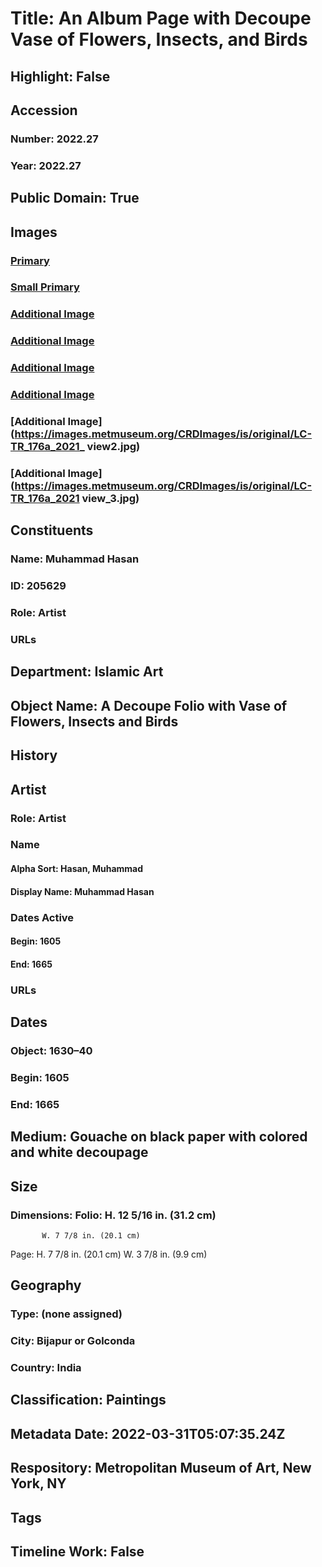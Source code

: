 # Title: An Album Page with Decoupe Vase of Flowers, Insects, and Birds
## Highlight: False
## Accession
### Number: 2022.27
### Year: 2022.27
## Public Domain: True
## Images
### [Primary](https://images.metmuseum.org/CRDImages/is/original/LC-TR_176_2021overall1.jpg)
### [Small Primary](https://images.metmuseum.org/CRDImages/is/web-large/LC-TR_176_2021overall1.jpg)
### [Additional Image](https://images.metmuseum.org/CRDImages/is/original/LC-TR_176_2021overall.jpg)
### [Additional Image](https://images.metmuseum.org/CRDImages/is/original/LC-TR_176_2021detail2.jpg)
### [Additional Image](https://images.metmuseum.org/CRDImages/is/original/LC-TR_176_2021detail1.jpg)
### [Additional Image](https://images.metmuseum.org/CRDImages/is/original/LC-TR_176bc_2021.jpg)
### [Additional Image](https://images.metmuseum.org/CRDImages/is/original/LC-TR_176a_2021_ view2.jpg)
### [Additional Image](https://images.metmuseum.org/CRDImages/is/original/LC-TR_176a_2021 view_3.jpg)
## Constituents
### Name: Muhammad Hasan
### ID: 205629
### Role: Artist
### URLs
## Department: Islamic Art
## Object Name: A Decoupe Folio with Vase of Flowers, Insects and Birds
## History
## Artist
### Role: Artist
### Name
#### Alpha Sort: Hasan, Muhammad
#### Display Name: Muhammad Hasan
### Dates Active
#### Begin: 1605
#### End: 1665
### URLs
## Dates
### Object: 1630–40
### Begin: 1605
### End: 1665
## Medium: Gouache on black paper with colored and white decoupage
## Size
### Dimensions: Folio: H. 12 5/16 in. (31.2 cm)
           W. 7 7/8 in. (20.1 cm)
Page: H. 7 7/8 in. (20.1 cm)
            W. 3 7/8 in. (9.9 cm)
## Geography
### Type: (none assigned)
### City: Bijapur or Golconda
### Country: India
## Classification: Paintings
## Metadata Date: 2022-03-31T05:07:35.24Z
## Respository: Metropolitan Museum of Art, New York, NY
## Tags
## Timeline Work: False
